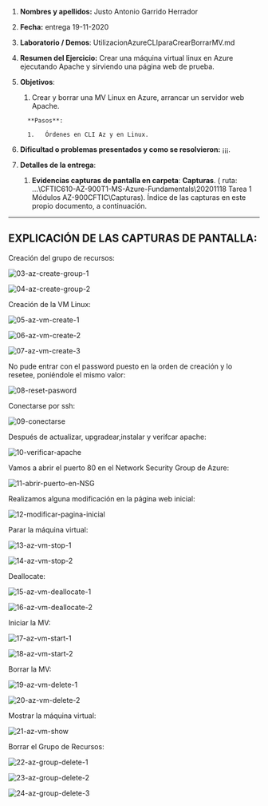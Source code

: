 1. **Nombres y apellidos:** Justo Antonio Garrido Herrador
2. **Fecha:** entrega 19-11-2020
3. **Laboratorio / Demos**: UtilizacionAzureCLIparaCrearBorrarMV.md
4. **Resumen del Ejercicio:** Crear una máquina virtual linux en Azure ejecutando Apache y sirviendo una página web de prueba.
1. **Objetivos**: 
   
      1.  Crear y borrar una MV Linux en Azure, arrancar un servidor web Apache. 
      
         **Pasos**: 
      
         1.   Órdenes en CLI Az y en Linux.
6. **Dificultad o problemas presentados y como se resolvieron:** ¡¡¡.
7. **Detalles de la entrega**:
   
      1. **Evidencias capturas de pantalla en carpeta**: **Capturas**. ( ruta: ...\\CFTIC610-AZ-900T1-MS-Azure-Fundamentals\20201118 Tarea 1 Módulos AZ-900CFTIC\Capturas). Índice de las capturas en este propio documento, a continuación.



------

## EXPLICACIÓN DE LAS CAPTURAS DE PANTALLA:



Creación del grupo de recursos:

![03-az-create-group-1](Capturas/03-az-create-group-1.png)



![04-az-create-group-2](Capturas/04-az-create-group-2.png)

Creación de la VM Linux:

![05-az-vm-create-1](Capturas/05-az-vm-create-1.png)



![06-az-vm-create-2](Capturas/06-az-vm-create-2.png)



![07-az-vm-create-3](Capturas/07-az-vm-create-3.png)

No pude entrar con el password puesto en la orden de creación y lo resetee, poniéndole el mismo valor:

![08-reset-pasword](Capturas/08-reset-pasword.png)

Conectarse por ssh:

![09-conectarse](Capturas/09-conectarse.png)

Después de actualizar, upgradear,instalar y verifcar apache:

![10-verificar-apache](Capturas/10-verificar-apache.png)

Vamos a abrir el puerto 80 en el Network Security Group de Azure:

![11-abrir-puerto-en-NSG](Capturas/11-abrir-puerto-en-NSG.png)

Realizamos alguna modificación en la página web inicial: 

![12-modificar-pagina-inicial](Capturas/12-modificar-pagina-inicial.png)

Parar la máquina virtual: 

![13-az-vm-stop-1](Capturas/13-az-vm-stop-1.png)



![14-az-vm-stop-2](Capturas/14-az-vm-stop-2.png)

Deallocate: 

![15-az-vm-deallocate-1](Capturas/15-az-vm-deallocate-1.png)



![16-az-vm-deallocate-2](Capturas/16-az-vm-deallocate-2.png)



Iniciar la MV:

![17-az-vm-start-1](Capturas/17-az-vm-start-1.png)



![18-az-vm-start-2](Capturas/18-az-vm-start-2.png)

Borrar la MV:

![19-az-vm-delete-1](Capturas/19-az-vm-delete-1.png)



![20-az-vm-delete-2](Capturas/20-az-vm-delete-2.png)



Mostrar la máquina virtual:

![21-az-vm-show](Capturas/21-az-vm-show.png)



Borrar el Grupo de Recursos:

![22-az-group-delete-1](Capturas/22-az-group-delete-1.png)



![23-az-group-delete-2](Capturas/23-az-group-delete-2.png)



![24-az-group-delete-3](Capturas/24-az-group-delete-3.png)


